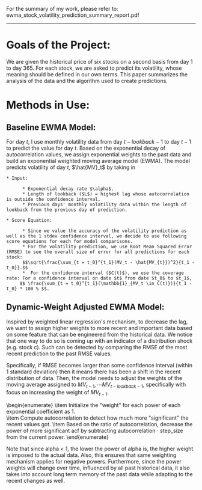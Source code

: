 For the summary of my work, please refer to: ewma_stock_volatility_prediction_summary_report.pdf
<hr> 

# Goals of the Project: 

We are given the historical price of six stocks on a second basis from day 1 to day 365. For each stock, we are
asked to predict its volatility, whose meaning should be defined in our own terms. This paper summarizes the
analysis of the data and the algorithm used to create predictions.

# Methods in Use: 

## Baseline EWMA Model:
For day $t$, I use monthly volatility data from day $t-lookback-1$ to day $t-1$ to predict the value for day $t$. Based on the exponential decay of autocorrelation values, we assign exponential weights to the past data and build an exponential weighted moving average model (EWMA). The model predicts volatility of day $t$, $\hat{MV}_t$ by taking in

    * Input: 
    
          * Exponential decay rate $\alpha$.
          * Length of lookback ($L$) = highest lag whose autocorrelation is outside the confidence interval.
          * Previous days' monthly volatility data within the length of lookback from the previous day of prediction.
          
    * Score Equation:
    
          * Since we value the accuracy of the volatility prediction as well as the 1 stdev confidence interval, we decide to use following score equations for each for model comparisons. 
          * For the volatility prediction, we use Root Mean Squared Error (RMSE) to see the overall size of error for all predictions for each stock: 
          $$\sqrt{\frac{\sum_{t = t_0}^{t_1}(MV_t - \hat{MV_{t}})^2}{t_1 - t_0}}.$$
          *  For the confidence interval ($C(t)$), we use the coverage rate: For a confidence interval on date $t$ from date $t_0$ to $t_1$, 
         $$ \frac{\sum_{t = t_0}^{t_1}(\mathbb{1}_{MV_t \in C(t)})}{t_1 - t_0} * 100 % $$.

## Dynamic-Weight Adjusted EWMA Model: 
Inspired by weighted linear regression's mechanism, to decrease the lag, we want to assign higher weights to more recent and important data based on some feature that can be engineered from the historical data. We notice that one way to do so is coming up with an indicator of a distribution shock (e.g. stock c). Such can be detected by comparing the RMSE of the most recent prediction to the past RMSE values. 

Specifically, if RMSE becomes larger than some confidence interval (within 1 standard deviation) then it means there has been a shift in the recent distribution of data. Then, the model needs to adjust the weights of the moving average assigned to $MV_{t-1}, \cdots MV_{t-lookback-1}$, specifically with focus on increasing the weight of $MV_{t-1}$. 

\begin{enumerate}
    \item Initialize the "weight" for each power of each exponential coefficient as 1.  
    \item Compute autocorrelation to detect how much more "significant" the recent values got. 
    \item Based on the ratio of autocorrelation, decrease the power of more significant acf by subtracting autocorrelation $\cdot$ step\_size from the current power. 
\end{enumerate}

Note that since alpha $<$ 1, the lower the power of alpha is, the higher weight is imposed to the actual data. Also, this ensures that same weighting mechanism applies for negative powers. Furthermore, since the power weights will change over time, influenced by all past historical data, it also takes into account long term memory of the past data while adapting to the recent changes as well.  


    

